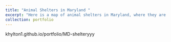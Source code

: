 ```yaml
---
title: "Animal Shelters in Maryland "
excerpt: "Here is a map of animal shelters in Maryland, where they are and what time they open. I got my data from overpass turbo <br/><img src='images/sad_animal_pic .pdf'>"
collection: portfolio
---
```

khylton1.github.io/portfolio/MD-shelteryyy 
